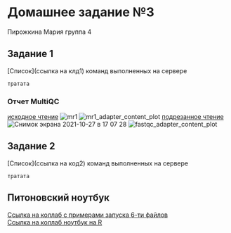 # Домашнее задание №3
Пирожкина Мария группа 4

## Задание 1
[Список](ссылка на клд1) команд выполненных на сервере

```
тратата
```
### Отчет MultiQC
[исходное чтение](имж)
![mr1](имж)
![mr1_adapter_content_plot](имж)
[подрезанное чтение](имж)
![Снимок экрана 2021-10-27 в 17 07 28](имж)
![fastqc_adapter_content_plot](имж)

## Задание 2
[Список](ссылка на код2) команд выполненных на сервере</h4>
```
тратата
```
## Питоновский ноутбук
[Ссылка на коллаб с примерами запуска 6-ти файлов](https://colab.research.google.com/drive/1crZwf5oARR6AjNqw3ErmhpvdBEbdgSEU?usp=sharing) </br>
[Ссылка на коллаб ноутбук на R](https://colab.research.google.com/drive/1by9FxKT4Q2EH6GdKU4sCGqMkyCUUsFVW?usp=sharing)
